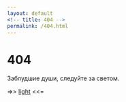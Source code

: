 ```yaml
---
layout: default
<!-- title: 404 -->
permalink: /404.html
---
```

# 404

Заблудшие души, следуйте за светом.

=>> [light](/) <<=
